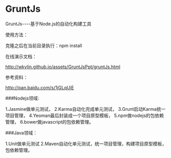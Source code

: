 GruntJs
=======

GruntJs----基于Node.js的自动化构建工具


使用方法：

克隆之后在当前目录执行：npm install


在线演示文档：

<http://wkylin.github.io/assets/GruntJsPpt/gruntJs.html>

参考资料：

<http://pan.baidu.com/s/1jGLqUiE>


###Nodejs领域: 

1.Jasmine做单元测试，
2.Karma自动化完成单元测试，
3.Grunt启动Karma统一项目管理，
4.Yeoman最后封装成一个项目原型模板，
5.npm做nodejs的包依赖管理，
6.bower做javascript的包依赖管理。
    
###Java领域：

1.Unit做单元测试
2.Maven自动化单元测试，统一项目管理，构建项目原型模板，包依赖管理。

